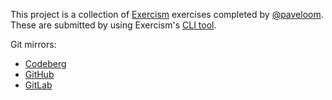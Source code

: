 This project is a collection of [Exercism](https://exercism.org) exercises completed by [@paveloom](https://exercism.org/profiles/paveloom). These are submitted by using Exercism's [CLI tool](https://github.com/exercism/cli).

Git mirrors:
- [Codeberg](https://codeberg.org/paveloom/Exercism)
- [GitHub](https://github.com/Paveloom/Exercism)
- [GitLab](https://gitlab.com/paveloom-g/personal/Exercism)
